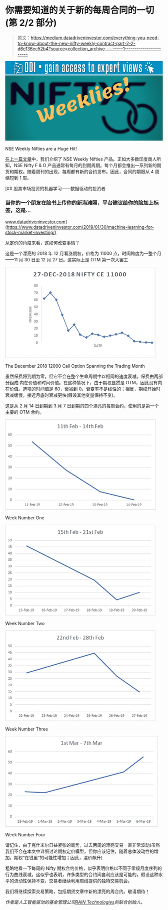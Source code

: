 # 你需要知道的关于新的每周合同的一切(第 2/2 部分)

> 原文：<https://medium.datadriveninvestor.com/everything-you-need-to-know-about-the-new-nifty-weekly-contract-part-2-2-d6e136ec52b4?source=collection_archive---------1----------------------->

[![](img/8e893cdb7c389505582e8116e88f7333.png)](http://www.track.datadriveninvestor.com/1B9E)![](img/e94eb70e47e32bd45a7069db108ebd17.png)

NSE Weekly Nifties are a Huge Hit!

[在上一篇文章](https://medium.com/datadriveninvestor/everything-you-need-to-know-about-the-new-nifty-weekly-contract-part-1-2-6b7bbbdcbbe8)中，我们介绍了 NSE Weekly Nifties 产品。正如大多数印度商人所知，NSE Nifty F & O 产品通常有每月的到期周期。每个月都会推出一系列新的期货和期权。随着周刊的出现，每周都有新的合约发布。因此，合同的期限从 4 周缩短到 1 周。

[](https://www.datadriveninvestor.com/2019/01/30/machine-learning-for-stock-market-investing/) [## 股票市场投资的机器学习——数据驱动的投资者

### 当你的一个朋友在脸书上传你的新海滩照，平台建议给你的脸加上标签，这是…

www.datadriveninvestor.com](https://www.datadriveninvestor.com/2019/01/30/machine-learning-for-stock-market-investing/) 

从定价的角度来看，这如何改变事情？

这是一个漂亮的 2018 年 12 月看涨期权，价格为 11000 点，时间跨度为一整个月——11 月 30 日至 12 月 27 日。这实际上是 OTM 第一次大罢工

![](img/a4fd90809704a54e59d9a04099a7d2a6.png)

The December 2018 12000 Call Option Spanning the Trading Month

虽然保费将到期为零，但它不会在整个生命周期中以相同的速度衰减。保费由两部分组成:内在价值和时间价值。在这种情况下，由于期权显然是 OTM，因此没有内在价值。选项的时间值是 60，衰减到 0。衰变率不是线性的；相反，期权开始时衰减缓慢，接近月底时衰减更快(假设其他变量保持不变)。

这是从 2 月 14 日到期到 3 月 7 日到期的四个漂亮的每周合约，使用的是第一个主要的 OTM 合约。

![](img/bb79c55ad9cded2432ab41b21f6367fb.png)

Week Number One

![](img/fd940967996097257e24b20f23ee3a2c.png)

Week Number Two

![](img/bd8ad77f905902e92a9c2a1a69479e1d.png)

Week Number Three

![](img/19d536f908f1ea1c414dd4fc9b1fb999.png)

Week Number Four

请记住，由于克什米尔日益紧张的局势，过去两周的漂亮交易一直非常波动(虽然我们不会在本文中详细讨论期权定价模型，但你应该记住，随着总体波动性的增加，期权“在钱里”的可能性增加；因此，溢价飙升)

粗略地看一下每周的 Nifty 期权合约价格，似乎表明价格以不同于常规月度序列的行为曲线衰减。这似乎也表明，许多类型的合约间套利应该是可能的，假设这种水平的流动性保持不变，交易者继续利用周线提供的独特交易机会。

我们将继续探索交易策略，包括期货文章中新的漂亮的周合约。敬请期待！

*作者是人工智能驱动的基金管理公司*[*RAIN Technologies*](https://rainfund.ai/)*的联合创始人。*